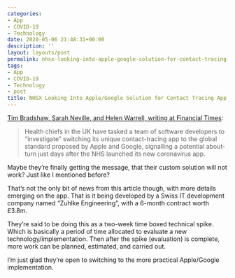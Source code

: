 ```yaml
---
categories:
- App
- COVID-19
- Technology
date: 2020-05-06 21:48:31+00:00
description: ''
layout: layouts/post
permalink: nhsx-looking-into-apple-google-solution-for-contact-tracing-app/
tags:
- App
- COVID-19
- Technology
- post
title: NHSX Looking Into Apple/Google Solution for Contact Tracing App
---
```


<p><a href="https://www.ft.com/content/d44beb06-5e3e-434f-a3a0-f806ce06576c">Tim Bradshaw, Sarah Neville, and Helen Warrell, writing at Financial Times</a>:</p>
<blockquote><p>Health chiefs in the UK have tasked a team of software developers to “investigate” switching its unique contact-tracing app to the global standard proposed by Apple and Google, signalling a potential about-turn just days after the NHS launched its new coronavirus app.</p></blockquote>
<p>Maybe they&#8217;re finally getting the message, that their custom solution will not work? Just like I mentioned before?</p>
<p>That&#8217;s not the only bit of news from this article though, with more details emerging on the app. That is it being developed by a Swiss IT development company named &#8220;Zuhlke Engineering&#8221;, with a 6-month contract worth £3.8m.</p>
<p>They&#8217;re said to be doing this as a two-week time boxed technical spike. Which is basically a period of time allocated to evaluate a new technology/implementation. Then after the spike (evaluation) is complete, more work can be planned, estimated, and carried out.</p>
<p>I&#8217;m just glad they&#8217;re open to switching to the more practical Apple/Google implementation.</p>